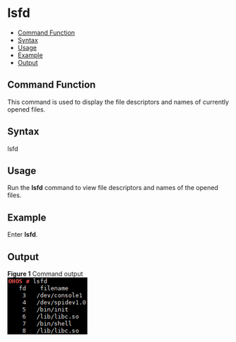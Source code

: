 # lsfd<a name="EN-US_TOPIC_0000001051451550"></a>

-   [Command Function](#section2053406181716)
-   [Syntax](#section523771017172)
-   [Usage](#section27241213201719)
-   [Example](#section442617197173)
-   [Output](#section42491639151813)

## Command Function<a name="section2053406181716"></a>

This command is used to display the file descriptors and names of currently opened files.

## Syntax<a name="section523771017172"></a>

lsfd

## Usage<a name="section27241213201719"></a>

Run the  **lsfd**  command to view file descriptors and names of the opened files.

## Example<a name="section442617197173"></a>

Enter  **lsfd**.

## Output<a name="section42491639151813"></a>

**Figure  1**  Command output<a name="fig11407101617206"></a>  
![](figure/command-output-19.png "command-output-19")

